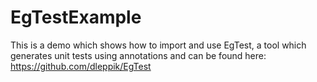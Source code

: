 # EgTestExample
This is a demo which shows how to import and use EgTest, a tool which generates unit tests using annotations and can be found here: https://github.com/dleppik/EgTest 
